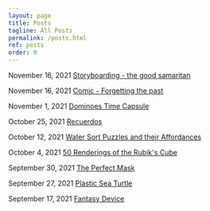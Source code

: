 ```yaml
---
layout: page
title: Posts
tagline: All Posts
permalink: /posts.html
ref: posts
order: 0
---
```


November 16, 2021 [Storyboarding - the good samaritan](https://dtosca.github.io/ideation-and-prototyping/storyboarding/)

November 16, 2021 [Comic - Forgetting the past](https://dtosca.github.io/ideation-and-prototyping/comic/)

November 1, 2021 [Dominoes Time Capsule](https://dtosca.github.io/ideation-and-prototyping/time-capsule-part-2/)

October 25, 2021 [Recuerdos](https://dtosca.github.io/ideation-and-prototyping/time-capsule-part-1/)

October 12, 2021 [Water Sort Puzzles and their Affordances](https://dtosca.github.io/ideation-and-prototyping/translating-affordances/)

October 4, 2021
[50 Renderings of the Rubik's Cube](https://dtosca.github.io/ideation-and-prototyping/50-shades/)

September 30, 2021
[The Perfect Mask](https://dtosca.github.io/ideation-and-prototyping/mask/)


September 27, 2021
[Plastic Sea Turtle](https://dtosca.github.io/ideation-and-prototyping/endangered-animal/)


September 17, 2021
[Fantasy Device](https://dtosca.github.io/ideation-and-prototyping/fantasy-device/)